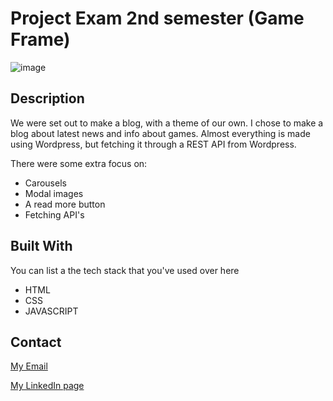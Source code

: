 # Project Exam 2nd semester (Game Frame)

![image](https://user-images.githubusercontent.com/52622303/164316813-4b12d99f-aeb7-4069-85cf-e72b3a50ac99.png)

## Description

We were set out to make a blog, with a theme of our own. I chose to make a blog about latest news and info about games.
Almost everything is made using Wordpress, but fetching it through a REST API from Wordpress.

There were some extra focus on:

- Carousels
- Modal images
- A read more button
- Fetching API's

## Built With

You can list a the tech stack that you've used over here

- HTML
- CSS
- JAVASCRIPT

## Contact

[My Email](phm@live.no)

[My LinkedIn page](https://www.linkedin.com/in/phillip-mikalsen-4265a421a/)
